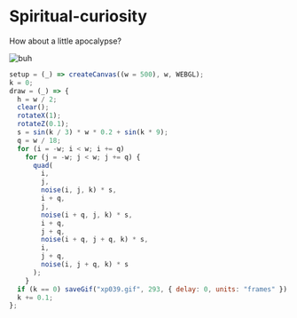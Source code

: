 # Spiritual-curiosity
How about a little apocalypse?

![buh](https://github.com/nicolasbaez/Spiritual-curiosity/blob/main/xp039.gif)
```javascript
setup = (_) => createCanvas((w = 500), w, WEBGL);
k = 0;
draw = (_) => {
  h = w / 2;
  clear();
  rotateX(1);
  rotateZ(0.1);
  s = sin(k / 3) * w * 0.2 + sin(k * 9);
  q = w / 18;
  for (i = -w; i < w; i += q)
    for (j = -w; j < w; j += q) {
      quad(
        i,
        j,
        noise(i, j, k) * s,
        i + q,
        j,
        noise(i + q, j, k) * s,
        i + q,
        j + q,
        noise(i + q, j + q, k) * s,
        i,
        j + q,
        noise(i, j + q, k) * s
      );
    }
  if (k == 0) saveGif("xp039.gif", 293, { delay: 0, units: "frames" });
  k += 0.1;
};
